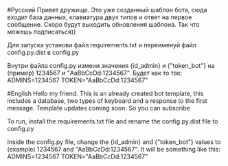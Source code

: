 #Русский
Привет дружище.
Это уже созданный шаблон бота, сюда входит база данных, клавиатура двух типов и ответ на первое сообщение.
Скоро будут выходить обновления шаблона. Так что можешь подписаться))

Для запуска установи файл requirements.txt
и переименуй файл config.py.dist в config.py

Внутри файла config.py измени значения {id_admin} и {"token_bot"} на (пример) 1234567 и "AaBbCcDd:1234567". Будет как то так:
ADMINS=1234567
TOKEN="AaBbCcDd:1234567"

#English
Hello my friend.
This is an already created bot template, this includes a database, two types of keyboard and a response to the first message.
Template updates coming soon. So you can subscribe

To run, install the requirements.txt file
and rename the config.py.dist file to config.py

Inside the config.py file, change the {id_admin} and {"token_bot"} values ​​to (example) 1234567 and "AaBbCcDd:1234567". It will be something like this:
ADMINS=1234567
TOKEN="AaBbCcDd:1234567"
